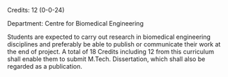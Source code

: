 Credits: 12 (0-0-24)

Department: Centre for Biomedical Engineering

Students are expected to carry out research in biomedical engineering disciplines and preferably be able to publish or communicate their work at the end of project. A total of 18 Credits including 12 from this curriculum shall enable them to submit M.Tech. Dissertation, which shall also be regarded as a publication.